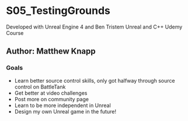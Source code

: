 # S05_TestingGrounds

Developed with Unreal Engine 4 and Ben Tristem Unreal and C++ Udemy Course

## Author: Matthew Knapp

### Goals
* Learn better source control skills, only got halfway through source control on BattleTank
* Get better at video challenges
* Post more on community page
* Learn to be more independent in Unreal 
* Design my own Unreal game in the future!
